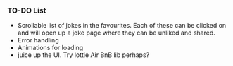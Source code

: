 ### TO-DO List
 - Scrollable list of jokes in the favourites. Each of these can be clicked on and will open up a joke page where they can be unliked and shared. 
 - Error handling
 - Animations for loading
 - juice up the UI. Try lottie Air BnB lib perhaps?
